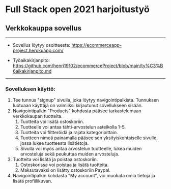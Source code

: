  # Full Stack open 2021 harjoitustyö #
 ## Verkkokauppa sovellus ##
 - - - -

 * Sovellus löytyy osoitteesta: https://ecommerceapp-project.herokuapp.com/

 * Työaikakirjanpito: https://github.com/henri19102/ecommerceProject/blob/main/ty%C3%B6aikakirjanpito.md

 - - - -

 ### Sovelluksen käyttö: ###

 1. Tee tunnus "signup" sivulla, joka löytyy navigointipalkista. Tunnuksen luotuaan käyttäjä on valmiiksi kirjautunut sovellukseen sisään.
 2. Navigointipalkin "Products" kohdasta pääsee tarkastelemaan verkkokaupan tuotteita.
    1. Tuotteita voi lisätä ostoskoriin.
    2. Tuotteelle voi antaa tähti-arvostelun asteikolla 1-5.
    3. Tuotteita voi filtteröidä ja rajata kategorioittain.
    4. Tuotteen nimeä painamalla pääsee sen yksityiskohtaiselle sivulle, jossa lukee tuotteesta lisätietoja.
    5. Sivulla voi myös antaa arvostelun tuotteelle, lukea muiden arvosteluja sekä peukuttaa muiden arvosteluja.
3. Tuotteita voi lisätä ja poistaa ostoskoriin.
    1. Ostoskorissa voi poistaa ja lisätä tuotteita.
    2. Maksutavaksi on lisätty ostoskoriin Paypal.
4. Navigointipalkin kohdasta "My account", voi muokata omia tietoja ja lisätä profiilikuvan.
